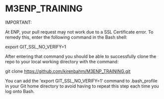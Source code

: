 # M3ENP_TRAINING

IMPORTANT:

At ENP, your pull request may not work due to a SSL Certificate error. To remedy this, enter the following command in the Bash shell:

 export GIT_SSL_NO_VERIFY=1

After entering that command you should be able to successfully clone the repo to your local working directory with the command:

 git clone https://github.com/kirenbahm/M3ENP_TRAINING.git

You can add the 'export GIT_SSL_NO_VERIFY=1' command to .bash_profile in your Git home directory to avoid having to repeat this step each time you log onto Bash.

 
